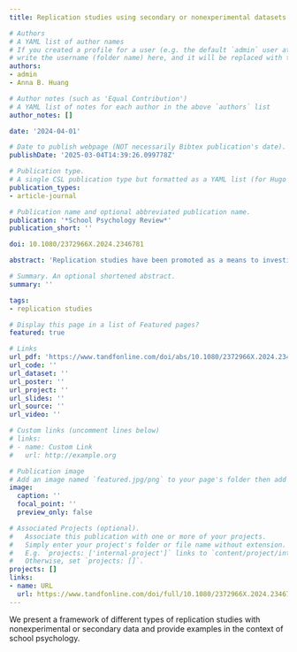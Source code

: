 ```yaml
---
title: Replication studies using secondary or nonexperimental datasets

# Authors
# A YAML list of author names
# If you created a profile for a user (e.g. the default `admin` user at `content/authors/admin/`), 
# write the username (folder name) here, and it will be replaced with their full name and linked to their profile.
authors:
- admin
- Anna B. Huang

# Author notes (such as 'Equal Contribution')
# A YAML list of notes for each author in the above `authors` list
author_notes: []

date: '2024-04-01'

# Date to publish webpage (NOT necessarily Bibtex publication's date).
publishDate: '2025-03-04T14:39:26.099778Z'

# Publication type.
# A single CSL publication type but formatted as a YAML list (for Hugo requirements).
publication_types:
- article-journal

# Publication name and optional abbreviated publication name.
publication: '*School Psychology Review*'
publication_short: ''

doi: 10.1080/2372966X.2024.2346781

abstract: 'Replication studies have been promoted as a means to investigate the fragility or robustness of findings from prior studies. However, less well known is that replication studies can be done with nonexperimental or secondary datasets and are not just for experimental studies. We present a framework of different types of replication studies with nonexperimental or secondary data and provide examples in the context of school psychology. We show that replication studies can be used as robustness checks, as a means of testing the generalizability of existing theories, and as a way of extending findings of prior studies. We advocate for the thoughtful use of replication studies and highlight some of the benefits of replications.'

# Summary. An optional shortened abstract.
summary: ''

tags: 
- replication studies

# Display this page in a list of Featured pages?
featured: true

# Links
url_pdf: 'https://www.tandfonline.com/doi/abs/10.1080/2372966X.2024.2346781'
url_code: ''
url_dataset: ''
url_poster: ''
url_project: ''
url_slides: ''
url_source: ''
url_video: ''

# Custom links (uncomment lines below)
# links:
# - name: Custom Link
#   url: http://example.org

# Publication image
# Add an image named `featured.jpg/png` to your page's folder then add a caption below.
image:
  caption: ''
  focal_point: ''
  preview_only: false

# Associated Projects (optional).
#   Associate this publication with one or more of your projects.
#   Simply enter your project's folder or file name without extension.
#   E.g. `projects: ['internal-project']` links to `content/project/internal-project/index.md`.
#   Otherwise, set `projects: []`.
projects: []
links:
- name: URL
  url: https://www.tandfonline.com/doi/full/10.1080/2372966X.2024.2346781
---
```


We present a framework of different types of replication studies with nonexperimental or secondary data and provide examples in the context of school psychology.